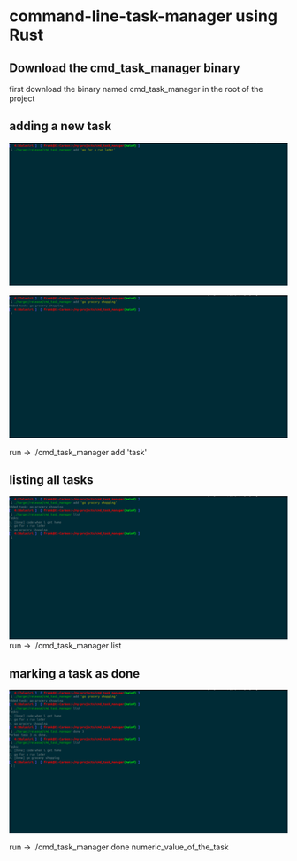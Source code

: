 # command-line-task-manager using Rust
## Download the cmd_task_manager binary
first download the binary named cmd_task_manager in the root of the project

## adding a new task
![adding new task](/images/1.png)

![added a new task successfully](/images/2.png)

run -> ./cmd_task_manager add 'task'
## listing all tasks
![listing all tasks](/images/3.png)
run -> ./cmd_task_manager list

## marking a task as done
![adding new task](/images/4.png)

run -> ./cmd_task_manager done numeric_value_of_the_task
